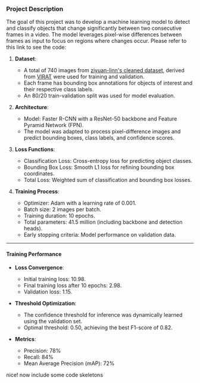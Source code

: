 ### **Project Description**

The goal of this project was to develop a machine learning model to detect and classify objects that change significantly between two consecutive frames in a video. The model leverages pixel-wise differences between frames as input to focus on regions where changes occur. Please refer to this link to see the code: 

1. **Dataset**:

   - A total of 740 images from [ziyuan-linn's cleaned dataset](https://github.com/ziyuan-linn/cv_final_data), derived from [VIRAT](https://viratdata.org/) were used for training and validation.
   - Each frame has bounding box annotations for objects of interest and their respective class labels.
   - An 80/20 train-validation split was used for model evaluation.

2. **Architecture**:

   - Model: Faster R-CNN with a ResNet-50 backbone and Feature Pyramid Network (FPN).
   - The model was adapted to process pixel-difference images and predict bounding boxes, class labels, and confidence scores.

3. **Loss Functions**:

   - Classification Loss: Cross-entropy loss for predicting object classes.
   - Bounding Box Loss: Smooth L1 loss for refining bounding box coordinates.
   - Total Loss: Weighted sum of classification and bounding box losses.

4. **Training Process**:

   - Optimizer: Adam with a learning rate of 0.001.
   - Batch size: 2 images per batch.
   - Training duration: 10 epochs.
   - Total parameters: 41.5 million (including backbone and detection heads).
   - Early stopping criteria: Model performance on validation data.

---

#### **Training Performance**

- **Loss Convergence**:

  - Initial training loss: 10.98.
  - Final training loss after 10 epochs: 2.98.
  - Validation loss: 1.15.

- **Threshold Optimization**:

  - The confidence threshold for inference was dynamically learned using the validation set.
  - Optimal threshold: 0.50, achieving the best F1-score of 0.82.

- **Metrics**:

  - Precision: 78%
  - Recall: 84%
  - Mean Average Precision (mAP): 72%

nice! now include some code skeletons 

